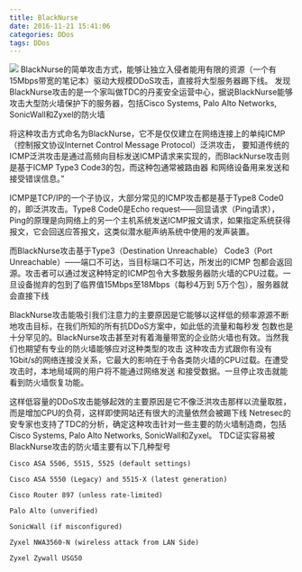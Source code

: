 ```yaml
---
title: BlackNurse
date: 2016-11-21 15:41:06
categories: DDos
tags: DDos
---
```

![](http://ww3.sinaimg.cn/mw690/69045600gw1f9ty12mkgdj20p00dwt9b.jpg)
BlackNurse的简单攻击方式，能够让独立入侵者能用有限的资源（一个有15Mbps带宽的笔记本）驱动大规模DDoS攻击，直接将大型服务器踢下线。
发现BlackNurse攻击的是一个家叫做TDC的丹麦安全运营中心，据说BlackNurse能够攻击大型防火墙保护下的服务器，包括Cisco Systems, 
Palo Alto Networks, SonicWall和Zyxel的防火墙

<!--more-->
将这种攻击方式命名为BlackNurse，它不是仅仅建立在网络连接上的单纯ICMP（控制报文协议Internet Control Message Protocol）泛洪攻击，
要知道传统的ICMP泛洪攻击是通过高频向目标发送ICMP请求来实现的，而BlackNurse攻击则是基于ICMP Type3 Code3的包，而这种包通常被路由器
和网络设备用来发送和接受错误信息。”
 
ICMP是TCP/IP的一个子协议，大部分常见的ICMP攻击都是基于Type8 Code0的，即泛洪攻击。Type8 Code0是Echo request——回显请求（Ping请求），
Ping的原理是向网络上的另一个主机系统发送ICMP报文请求，如果指定系统获得报文，它会回送应答报文，这类似潜水艇声纳系统中使用的发声装置。
 
而BlackNurse攻击基于Type3（Destination Unreachable） Code3（Port Unreachable）——端口不可达，当目标端口不可达，所发出的ICMP
包都会返回源。攻击者可以通过发这种特定的ICMP包令大多数服务器防火墙的CPU过载。一旦设备抛弃的包到了临界值15Mbps至18Mbps（每秒4万到
5万个包），服务器就会直接下线

BlackNurse攻击能吸引我们注意力的主要原因是它能够以这样低的频率源源不断地攻击目标，在我们所知的所有抗DDoS方案中，如此低的流量和每秒发
包数也是十分罕见的。BlackNurse攻击甚至对有着海量带宽的企业防火墙也有效。当然我们也期望有专业的防火墙能够应对这种类型的攻击
这种攻击方式跟你有没有1Gbit/s的网络连接没关系，它最大的影响在于令各类防火墙的CPU过载。在遭受攻击时，本地局域网的用户将不能通过网络发送
和接受数据。一旦停止攻击就能看到防火墙恢复功能。

这样低容量的DDoS攻击能够起效的主要原因是它不像泛洪攻击那样以流量取胜，而是增加CPU的负荷，这样即使网站还有很大的流量依然会被踢下线
Netresec的安专家也支持了TDC的分析，确定这种攻击针对一些主要的防火墙制造商，包括Cisco Systems, Palo Alto Networks, SonicWall和Zyxel。
TDC证实容易被BlackNurse攻击的防火墙主要有以下几种型号
```
Cisco ASA 5506, 5515, 5525 (default settings)
 
Cisco ASA 5550 (Legacy) and 5515-X (latest generation)
 
Cisco Router 897 (unless rate-limited)
 
Palo Alto (unverified)
 
SonicWall (if misconfigured)
 
Zyxel NWA3560-N (wireless attack from LAN Side)
 
Zyxel Zywall USG50
```
